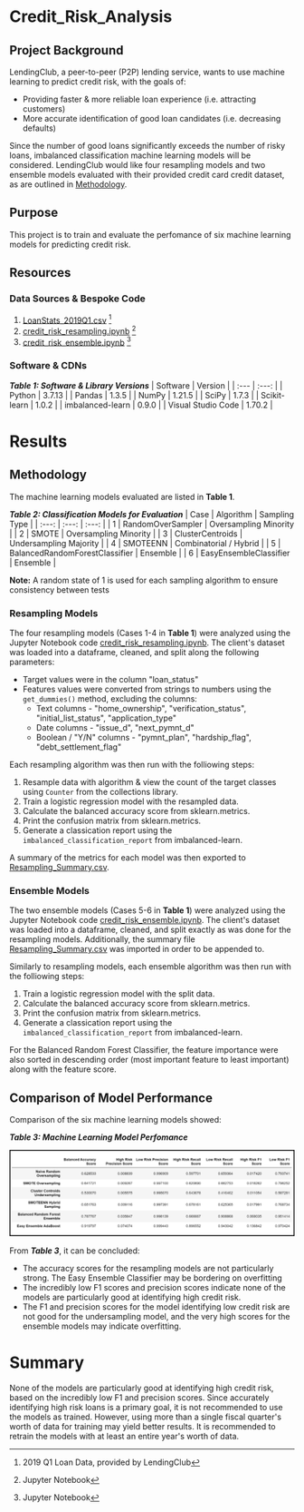 # Credit_Risk_Analysis
<!-- Using Python and Scikit-learn / imbalanced-learn library to build and evaluate several machine learning models to predict credit risk -->
## Project Background
LendingClub, a peer-to-peer (P2P) lending service, wants to use machine learning to predict credit risk, with the goals of:
- Providing faster & more reliable loan experience (i.e. attracting customers)
- More accurate identification of good loan candidates (i.e. decreasing defaults)
<!-- Peer-to-peer (P2P) lending is a form of financial technology that allows people to lend or borrow money from one another without going through a bank. -->
Since the number of good loans significantly exceeds the number of risky loans, imbalanced classification machine learning models will be considered.  LendingClub would like four resampling models and two ensemble models evaluated with their provided credit card credit dataset, as are outlined in [Methodology](#methodology).

## Purpose
<!-- The purpose of this analysis is well defined (4 pt) -->
This project is to train and evaluate the perfomance of six machine learning models for predicting credit risk.

## Resources
### Data Sources & Bespoke Code
1. [LoanStats_2019Q1.csv](Data/LoanStats_2019Q1.csv) [^1]
2. [credit_risk_resampling.ipynb](credit_risk_resampling.ipynb) [^2]
3. [credit_risk_ensemble.ipynb](credit_risk_ensemble.ipynb) [^2]

[^1]: 2019 Q1 Loan Data, provided by LendingClub  
[^2]: Jupyter Notebook

### Software & CDNs
***Table 1: Software & Library Versions***
| Software | Version |
| :--- | :---: |
| Python | 3.7.13 |
| Pandas | 1.3.5 |
| NumPy | 1.21.5 |
| SciPy | 1.7.3 |
| Scikit-learn | 1.0.2 |
| imbalanced-learn | 0.9.0 |
| Visual Studio Code | 1.70.2 |

# Results 
<!-- There is a bulleted list that describes the balanced accuracy score and the precision and recall scores of all six machine learning models (15 pt) -->
## Methodology
The machine learning models evaluated are listed in **Table 1**.

***Table 2: Classification Models for Evaluation***
| Case | Algorithm | Sampling Type |
| :---: | :---: | :---: |
| 1 | RandomOverSampler | Oversampling Minority |
| 2 | SMOTE | Oversampling Minority |
| 3 | ClusterCentroids | Undersampling Majority |
| 4 | SMOTEENN | Combinatorial / Hybrid | 
| 5 | BalancedRandomForestClassifier | Ensemble |
| 6 | EasyEnsembleClassifier | Ensemble |

**Note:** A random state of 1 is used for each sampling algorithm to ensure consistency between tests

### Resampling Models
The four resampling models (Cases 1-4 in **Table 1**) were analyzed using the Jupyter Notebook code [credit_risk_resampling.ipynb](credit_risk_resampling.ipynb).  The client's dataset was loaded into a dataframe, cleaned, and split along the following parameters:
- Target values were in the column "loan_status"
- Features values were converted from strings to numbers using the `get_dummies()` method, excluding the columns:
  - Text columns - "home_ownership", "verification_status", "initial_list_status", "application_type"
  - Date columns - "issue_d", "next_pymnt_d"
  - Boolean / "Y/N" columns - "pymnt_plan", "hardship_flag", "debt_settlement_flag"

Each resampling algorithm was then run with the folliowing steps:
1. Resample data with algorithm & view the count of the target classes using `Counter` from the collections library. 
2. Train a logistic regression model with the resampled data.
3. Calculate the balanced accuracy score from sklearn.metrics.
4. Print the confusion matrix from sklearn.metrics.
5. Generate a classication report using the `imbalanced_classification_report` from imbalanced-learn.

A summary of the metrics for each model was then exported to [Resampling_Summary.csv](Data/Resampling_Summary.csv).

### Ensemble Models
The two ensemble models (Cases 5-6 in **Table 1**) were analyzed using the Jupyter Notebook code [credit_risk_ensemble.ipynb](credit_risk_ensemble.ipynb).  The client's dataset was loaded into a dataframe, cleaned, and split exactly as was done for the resampling models.  Additionally, the summary file [Resampling_Summary.csv](Data/Resampling_Summary.csv) was imported in order to be appended to.

Similarly to resampling models, each ensemble algorithm was then run with the folliowing steps:
1. Train a logistic regression model with the split data.
3. Calculate the balanced accuracy score from sklearn.metrics.
4. Print the confusion matrix from sklearn.metrics.
5. Generate a classication report using the `imbalanced_classification_report` from imbalanced-learn.

For the Balanced Random Forest Classifier, the feature importance were also sorted in descending order (most important feature to least important) along with the feature score.

## Comparison of Model Performance
Comparison of the six machine learning models showed:

***Table 3: Machine Learning Model Perfomance***

![ML_Summary.png](Images/ML_Summary.png)

From ***Table 3***, it can be concluded:
- The accuracy scores for the resampling models are not particularly strong.  The Easy Ensemble Classifier may be bordering on overfitting
- The incredibly low F1 scores and precision scores indicate none of the models are particularly good at identifying high credit risk.
- The F1 and precision scores for the model identifying low credit risk are not good for the undersampling model, and the very high scores for the ensemble models may indicate overfitting.

# Summary 
<!-- There is a summary of the results (2 pt) -->
<!-- There is a recommendation on which model to use, or there is no recommendation with a justification (3 pt) -->
None of the models are particularly good at identifying high credit risk, based on the incredibly low F1 and precision scores.  Since accurately identifying high risk loans is a primary goal, it is not recommended to use the models as trained.  However, using more than a single fiscal quarter's worth of data for training may yield better results.  It is recommended to retrain the models with at least an entire year's worth of data.
